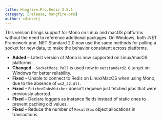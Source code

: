 ```yaml
---
title: Hangfire.Pro.Redis 2.5.1
category: [release, hangfire-pro]
author: odinserj
---
```


This version brings support for Mono on Linux and macOS platforms without the need to reference additional packages. On Windows, both .NET Framework and .NET Standard 2.0 now use the same methods for polling a socket for new data, to make the behavior consistent across platforms.

* **Added** – Latest version of Mono is now supported on Linux/macOS platforms.
* **Changed** – `SocketMode.Poll` is used now in `netstandard2.0` target on Windows for better reliability.
* **Fixed** – Unable to connect to Redis on Linux/MacOS when using Mono, due to the absence of `ws2_32.dll`.
* **Fixed** – `FetchedJobsWatcher` doesn't requeue just fetched jobs that were previously aborted.
* **Fixed** – Declare loggers as instance fields instead of static ones to prevent caching old values.
* **Fixed** – Reduce the number of `ResultBox` object allocations in transactions.